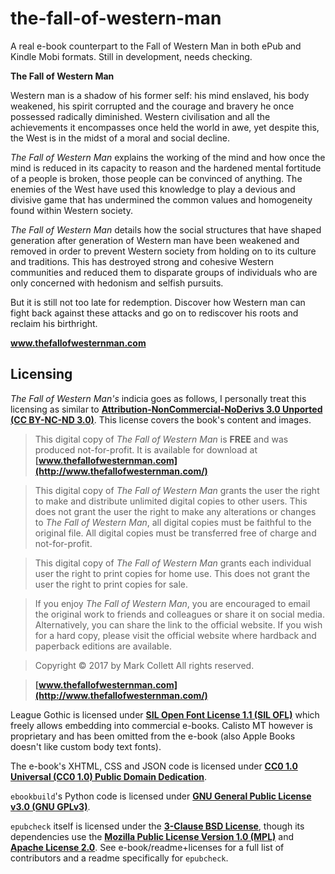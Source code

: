 # the-fall-of-western-man

A real e-book counterpart to the Fall of Western Man in both ePub and Kindle Mobi formats. Still in development, needs checking.

**The Fall of Western Man**

Western man is a shadow of his former self: his mind enslaved, his body weakened, his spirit corrupted and the courage and bravery he once possessed radically diminished. Western civilisation and all the achievements it encompasses once held the world in awe, yet despite this, the West is in the midst of a moral and social decline.

*The Fall of Western Man* explains the working of the mind and how once the mind is reduced in its capacity to reason and the hardened mental fortitude of a people is broken, those people can be convinced of anything. The enemies of the West have used this knowledge to play a devious and divisive game that has undermined the common values and homogeneity found within Western society.

*The Fall of Western Man* details how the social structures that have shaped generation after generation of Western man have been weakened and removed in order to prevent Western society from holding on to its culture and traditions. This has destroyed strong and cohesive Western communities and reduced them to disparate groups of individuals who are only concerned with hedonism and selfish pursuits.

But it is still not too late for redemption. Discover how Western man can fight back against these attacks and go on to rediscover his roots and reclaim his birthright.

**www.thefallofwesternman.com**

## Licensing

*The Fall of Western Man's* indicia goes as follows, I personally treat this licensing as similar to **[Attribution-NonCommercial-NoDerivs 3.0 Unported (CC BY-NC-ND 3.0)](https://creativecommons.org/licenses/by-nc-nd/3.0/)**. This license covers the book's content and images.

>This digital copy of *The Fall of Western Man* is **FREE** and was produced not-for-profit. It is available for download at **[www.thefallofwesternman.com](http://www.thefallofwesternman.com/)**

>This digital copy of *The Fall of Western Man* grants the user the right to make and distribute unlimited digital copies to other users. This does not grant the user the right to make any alterations or changes to *The Fall of Western Man*, all digital copies must be faithful to the original file. All digital copies must be transferred free of charge and not-for-profit.

>This digital copy of *The Fall of Western Man* grants each individual user the right to print copies for home use. This does not grant the user the right to print copies for sale.

>If you enjoy *The Fall of Western Man*, you are encouraged to email the original work to friends and colleagues or share it on social media. Alternatively, you can share the link to the official website. If you wish for a hard copy, please visit the official website where hardback and paperback editions are available.

>Copyright © 2017 by Mark Collett
>All rights reserved.

>**[www.thefallofwesternman.com](http://www.thefallofwesternman.com/)**

League Gothic is licensed under **[SIL Open Font License 1.1 (SIL OFL)](https://scripts.sil.org/ofl)** which freely allows embedding into commercial e-books. Calisto MT however is proprietary and has been omitted from the e-book (also Apple Books doesn't like custom body text fonts).

The e-book's XHTML, CSS and JSON code is licensed under **[CC0 1.0 Universal (CC0 1.0) Public Domain Dedication](https://creativecommons.org/publicdomain/zero/1.0/)**.

`ebookbuild`'s Python code is licensed under **[GNU General Public License v3.0 (GNU GPLv3)](https://www.gnu.org/licenses/gpl-3.0.en.html)**.

`epubcheck` itself is licensed under the **[3-Clause BSD License](https://opensource.org/licenses/BSD-3-Clause)**, though its dependencies use the **[Mozilla Public License Version 1.0 (MPL)](https://www-archive.mozilla.org/MPL/MPL-1.0.html)** and **[Apache License 2.0](https://www.apache.org/licenses/LICENSE-2.0)**. See e-book/readme+licenses for a full list of contributors and a readme specifically for `epubcheck`.
